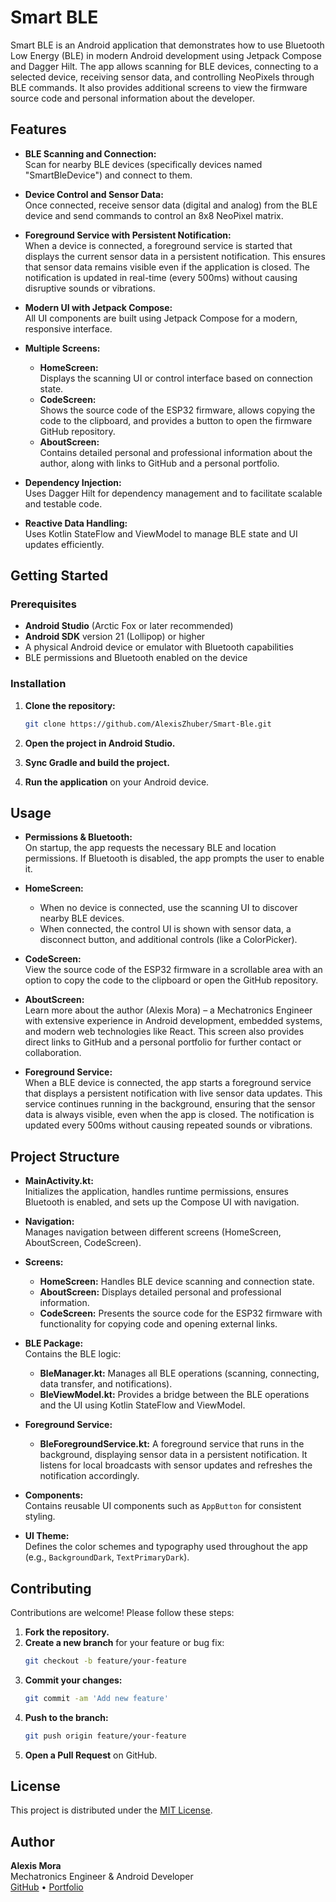 # Smart BLE

Smart BLE is an Android application that demonstrates how to use Bluetooth Low Energy (BLE) in modern Android development using Jetpack Compose and Dagger Hilt. The app allows scanning for BLE devices, connecting to a selected device, receiving sensor data, and controlling NeoPixels through BLE commands. It also provides additional screens to view the firmware source code and personal information about the developer.

## Features

- **BLE Scanning and Connection:**  
  Scan for nearby BLE devices (specifically devices named "SmartBleDevice") and connect to them.
  
- **Device Control and Sensor Data:**  
  Once connected, receive sensor data (digital and analog) from the BLE device and send commands to control an 8x8 NeoPixel matrix.
  
- **Foreground Service with Persistent Notification:**  
  When a device is connected, a foreground service is started that displays the current sensor data in a persistent notification. This ensures that sensor data remains visible even if the application is closed. The notification is updated in real-time (every 500ms) without causing disruptive sounds or vibrations.
  
- **Modern UI with Jetpack Compose:**  
  All UI components are built using Jetpack Compose for a modern, responsive interface.
  
- **Multiple Screens:**  
  - **HomeScreen:**  
    Displays the scanning UI or control interface based on connection state.
  - **CodeScreen:**  
    Shows the source code of the ESP32 firmware, allows copying the code to the clipboard, and provides a button to open the firmware GitHub repository.
  - **AboutScreen:**  
    Contains detailed personal and professional information about the author, along with links to GitHub and a personal portfolio.
  
- **Dependency Injection:**  
  Uses Dagger Hilt for dependency management and to facilitate scalable and testable code.
  
- **Reactive Data Handling:**  
  Uses Kotlin StateFlow and ViewModel to manage BLE state and UI updates efficiently.

## Getting Started

### Prerequisites

- **Android Studio** (Arctic Fox or later recommended)
- **Android SDK** version 21 (Lollipop) or higher
- A physical Android device or emulator with Bluetooth capabilities
- BLE permissions and Bluetooth enabled on the device

### Installation

1. **Clone the repository:**

   ```bash
   git clone https://github.com/AlexisZhuber/Smart-Ble.git
   ```

2. **Open the project in Android Studio.**

3. **Sync Gradle and build the project.**

4. **Run the application** on your Android device.

## Usage

- **Permissions & Bluetooth:**  
  On startup, the app requests the necessary BLE and location permissions. If Bluetooth is disabled, the app prompts the user to enable it.

- **HomeScreen:**  
  - When no device is connected, use the scanning UI to discover nearby BLE devices.
  - When connected, the control UI is shown with sensor data, a disconnect button, and additional controls (like a ColorPicker).

- **CodeScreen:**  
  View the source code of the ESP32 firmware in a scrollable area with an option to copy the code to the clipboard or open the GitHub repository.

- **AboutScreen:**  
  Learn more about the author (Alexis Mora) – a Mechatronics Engineer with extensive experience in Android development, embedded systems, and modern web technologies like React. This screen also provides direct links to GitHub and a personal portfolio for further contact or collaboration.

- **Foreground Service:**  
  When a BLE device is connected, the app starts a foreground service that displays a persistent notification with live sensor data updates. This service continues running in the background, ensuring that the sensor data is always visible, even when the app is closed. The notification is updated every 500ms without causing repeated sounds or vibrations.

## Project Structure

- **MainActivity.kt:**  
  Initializes the application, handles runtime permissions, ensures Bluetooth is enabled, and sets up the Compose UI with navigation.
  
- **Navigation:**  
  Manages navigation between different screens (HomeScreen, AboutScreen, CodeScreen).

- **Screens:**  
  - **HomeScreen:** Handles BLE device scanning and connection state.
  - **AboutScreen:** Displays detailed personal and professional information.
  - **CodeScreen:** Presents the source code for the ESP32 firmware with functionality for copying code and opening external links.
  
- **BLE Package:**  
  Contains the BLE logic:
  - **BleManager.kt:** Manages all BLE operations (scanning, connecting, data transfer, and notifications).
  - **BleViewModel.kt:** Provides a bridge between the BLE operations and the UI using Kotlin StateFlow and ViewModel.
  
- **Foreground Service:**  
  - **BleForegroundService.kt:** A foreground service that runs in the background, displaying sensor data in a persistent notification. It listens for local broadcasts with sensor updates and refreshes the notification accordingly.
  
- **Components:**  
  Contains reusable UI components such as `AppButton` for consistent styling.

- **UI Theme:**  
  Defines the color schemes and typography used throughout the app (e.g., `BackgroundDark`, `TextPrimaryDark`).

## Contributing

Contributions are welcome! Please follow these steps:

1. **Fork the repository.**
2. **Create a new branch** for your feature or bug fix:
   ```bash
   git checkout -b feature/your-feature
   ```
3. **Commit your changes:**
   ```bash
   git commit -am 'Add new feature'
   ```
4. **Push to the branch:**
   ```bash
   git push origin feature/your-feature
   ```
5. **Open a Pull Request** on GitHub.

## License

This project is distributed under the [MIT License](LICENSE).

## Author

**Alexis Mora**  
Mechatronics Engineer & Android Developer  
[GitHub](https://github.com/AlexisZhuber) • [Portfolio](https://alexismoraportal.com)
